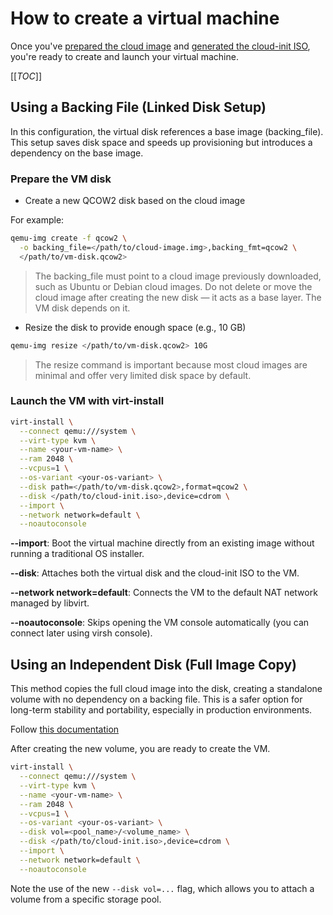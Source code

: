 # How to create a virtual machine

Once you've [prepared the cloud image](how_to_download_a_cloud_image.md)
and [generated the cloud-init ISO](how_to_create_the_cloud_init_iso.md),
you're ready to create and launch your virtual machine.

[[_TOC_]]

##  Using a Backing File (Linked Disk Setup)

In this configuration, the virtual disk references a base image (backing_file).
This setup saves disk space and speeds up provisioning but introduces a
dependency on the base image.

### Prepare the VM disk

- Create a new QCOW2 disk based on the cloud image

For example:

```bash
qemu-img create -f qcow2 \
  -o backing_file=</path/to/cloud-image.img>,backing_fmt=qcow2 \
  </path/to/vm-disk.qcow2>
```
  >
  > The backing_file must point to a cloud image previously downloaded, such as
  > Ubuntu or Debian cloud images.
  > Do not delete or move the cloud image after creating the new disk — it acts
  > as a base layer. The VM disk depends on it.
  >

- Resize the disk to provide enough space (e.g., 10 GB)

```bash
qemu-img resize </path/to/vm-disk.qcow2> 10G
```
  >
  > The resize command is important because most cloud images are minimal and
  > offer very limited disk space by default.
  >

### Launch the VM with virt-install

```bash
virt-install \
  --connect qemu:///system \
  --virt-type kvm \
  --name <your-vm-name> \
  --ram 2048 \
  --vcpus=1 \
  --os-variant <your-os-variant> \
  --disk path=</path/to/vm-disk.qcow2>,format=qcow2 \
  --disk </path/to/cloud-init.iso>,device=cdrom \
  --import \
  --network network=default \
  --noautoconsole
```

**--import**: Boot the virtual machine directly from an existing image without
running a traditional OS installer.

**--disk**: Attaches both the virtual disk and the cloud-init ISO to the VM.

**--network network=default**: Connects the VM to the default NAT network
managed by libvirt.

**--noautoconsole**: Skips opening the VM console automatically (you can connect
later using virsh console).

## Using an Independent Disk (Full Image Copy)

This method copies the full cloud image into the disk, creating a standalone
volume with no dependency on a backing file. This is a safer option for
long-term stability and portability, especially in production environments.

Follow [this documentation](how_to_use_virsh_vol.md)

After creating the new volume, you are ready to create the VM.

```bash
virt-install \
  --connect qemu:///system \
  --virt-type kvm \
  --name <your-vm-name> \
  --ram 2048 \
  --vcpus=1 \
  --os-variant <your-os-variant> \
  --disk vol=<pool_name>/<volume_name> \
  --disk </path/to/cloud-init.iso>,device=cdrom \
  --import \
  --network network=default \
  --noautoconsole
```

Note the use of the new `--disk vol=...` flag, which allows you to attach a
volume from a specific storage pool.
